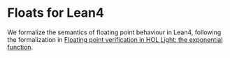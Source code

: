 # Floats for Lean4


We formalize the semantics of floating point behaviour in Lean4,
following the formalization in [Floating point verification in HOL Light: the exponential
function](https://www.cl.cam.ac.uk/~jrh13/papers/tang.pdf).

